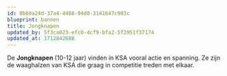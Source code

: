 ```yaml
---
id: 0b60a24d-37a4-4488-94d0-3141647c903c
blueprint: bannen
title: Jongknapen
updated_by: 5f3ca023-efc0-4cf9-bfa2-5f2951f37174
updated_at: 1712842688
---
```

De **Jongknapen** (10-12 jaar) vinden in KSA vooral actie en spanning. Ze zijn de waaghalzen van KSA die graag in competitie treden met elkaar.